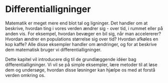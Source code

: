 # Differentialligninger

Matematik er meget mere end blot tal og ligninger. Det handler om at beskrive, hvordan ting i vores verden ændrer sig - over tid, i rummet eller på anden vis. For eksempel, hvordan bevæger en bil sig, når man accelererer? Hvordan ændrer en populations størrelse sig over tid? Hvordan afkøles en kop kaffe? Alle disse eksempler handler om ændringer, og for at beskrive dem matematisk bruger vi differentialligninger.

Dette kapitel vil introducere dig til de grundlæggende idéer bag differentialligninger. Vi vil se på simple eksempler, lære metoder til at løse dem og undersøge, hvordan disse løsninger kan hjælpe os med at forstå verden omkring os.